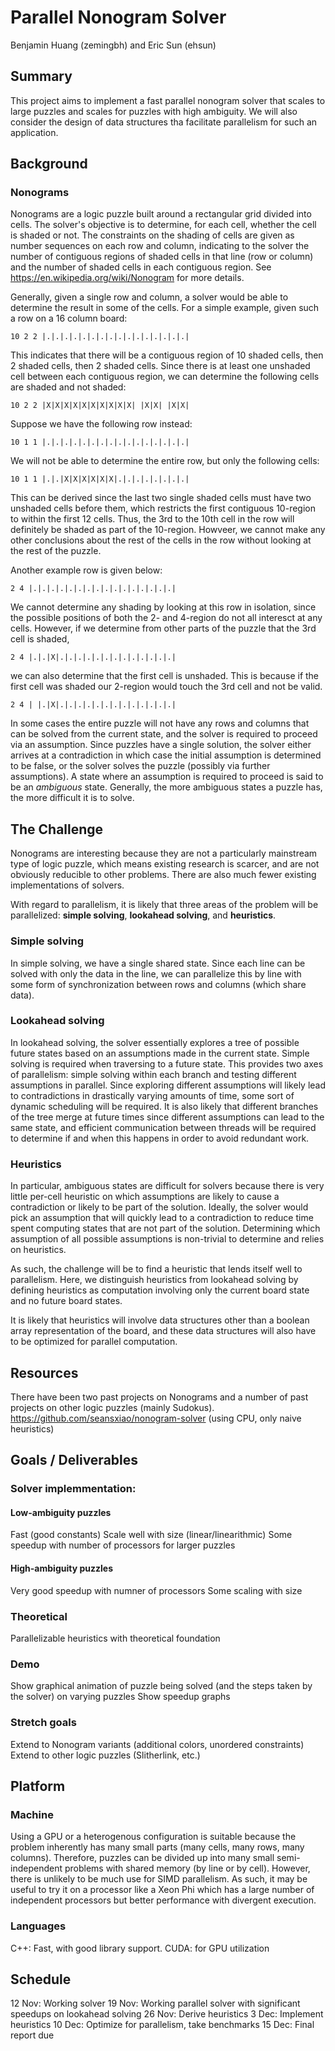 # Parallel Nonogram Solver

Benjamin Huang (zemingbh) and Eric Sun (ehsun)

## Summary

This project aims to implement a fast parallel nonogram solver that scales to large puzzles and scales for puzzles with high ambiguity.
We will also consider the design of data structures tha facilitate parallelism for such an application.

## Background

### Nonograms

Nonograms are a logic puzzle built around a rectangular grid divided into cells. The solver's objective is to determine, for each cell, whether the cell is shaded or not. The constraints on the shading of cells are given as number sequences on each row and column, indicating to the solver the number of contiguous regions of shaded cells in that line (row or column) and the number of shaded cells in each contiguous region. See https://en.wikipedia.org/wiki/Nonogram for more details.

Generally, given a single row and column, a solver would be able to determine the result in some of the cells. For a simple example, given such a row on a 16 column board:

``10 2 2 |.|.|.|.|.|.|.|.|.|.|.|.|.|.|.|.|``

This indicates that there will be a contiguous region of 10 shaded cells, then 2 shaded cells, then 2 shaded cells.
Since there is at least one unshaded cell between each contiguous region, we can determine the following cells are shaded and not shaded:

``10 2 2 |X|X|X|X|X|X|X|X|X|X| |X|X| |X|X|``

Suppose we have the following row instead:

``10 1 1 |.|.|.|.|.|.|.|.|.|.|.|.|.|.|.|.|``

We will not be able to determine the entire row, but only the following cells:

``10 1 1 |.|.|X|X|X|X|X|X|.|.|.|.|.|.|.|.|``

This can be derived since the last two single shaded cells must have two unshaded cells before them, which restricts the first contiguous 10-region to within the first 12 cells. Thus, the 3rd to the 10th cell in the row will definitely be shaded as part of the 10-region. Howveer, we cannot make any other conclusions about the rest of the cells in the row without looking at the rest of the puzzle.

Another example row is given below:

``2 4 |.|.|.|.|.|.|.|.|.|.|.|.|.|.|.|.|``

We cannot determine any shading by looking at this row in isolation, since the possible positions of both the 2- and 4-region do not all interesct at any cells. However, if we determine from other parts of the puzzle that the 3rd cell is shaded,

``2 4 |.|.|X|.|.|.|.|.|.|.|.|.|.|.|.|.|``

we can also determine that the first cell is unshaded. This is because if the first cell was shaded our 2-region would touch the 3rd cell and not be valid.

``2 4 | |.|X|.|.|.|.|.|.|.|.|.|.|.|.|.|``

In some cases the entire puzzle will not have any rows and columns that can be solved from the current state, and the solver is required to proceed via an assumption. Since puzzles have a single solution, the solver either arrives at a contradiction in which case the initial assumption is determined to be false, or the solver solves the puzzle (possibly via further assumptions). A state where an assumption is required to proceed is said to be an *ambiguous* state. Generally, the more ambiguous states a puzzle has, the more difficult it is to solve.

## The Challenge

Nonograms are interesting because they are not a particularly mainstream type of logic puzzle, which means existing research is scarcer,  and are not obviously reducible to other problems. There are also much fewer existing implementations of solvers.

With regard to parallelism, it is likely that three areas of the problem will be parallelized: **simple solving**, **lookahead solving**, and **heuristics**.

### Simple solving

In simple solving, we have a single shared state. Since each line can be solved with only the data in the line, we can parallelize this by line with some form of synchronization between rows and columns (which share data).

### Lookahead solving

In lookahead solving, the solver essentially explores a tree of possible future states based on an assumptions made in the current state. Simple solving is required when traversing to a future state. This provides two axes of parallelism: simple solving within each branch and testing different assumptions in parallel. Since exploring different assumptions will likely lead to contradictions in drastically varying amounts of time, some sort of dynamic scheduling will be required. It is also likely that different branches of the tree merge at future times since different assumptions can lead to the same state, and efficient communication between threads will be required to determine if and when this happens in order to avoid redundant work.

### Heuristics

In particular, ambiguous states are difficult for solvers because there is very little per-cell heuristic on which assumptions are likely to cause a contradiction or likely to be part of the solution. Ideally, the solver would pick an assumption that will quickly lead to a contradiction to reduce time spent computing states that are not part of the solution. Determining which assumption of all possible assumptions is non-trivial to determine and relies on heuristics.

As such, the challenge will be to find a heuristic that lends itself well to parallelism. Here, we distinguish heuristics from lookahead solving by defining heuristics as computation involving only the current board state and no future board states.

It is likely that heuristics will involve data structures other than a boolean array representation of the board, and these data structures will also have to be optimized for parallel computation.

## Resources

There have been two past projects on Nonograms and a number of past projects on other logic puzzles (mainly Sudokus).
https://github.com/seansxiao/nonogram-solver (using CPU, only naive heuristics)



## Goals / Deliverables

### Solver implemmentation:
#### Low-ambiguity puzzles
Fast (good constants)
Scale well with size (linear/linearithmic)
Some speedup with number of processors for larger puzzles

#### High-ambiguity puzzles
Very good speedup with numner of processors
Some scaling with size

### Theoretical
Parallelizable heuristics with theoretical foundation

### Demo
Show graphical animation of puzzle being solved (and the steps taken by the solver) on varying puzzles
Show speedup graphs

### Stretch goals
Extend to Nonogram variants (additional colors, unordered constraints)
Extend to other logic puzzles (Slitherlink, etc.)

## Platform

### Machine

Using a GPU or a heterogenous configuration is suitable because the problem inherently has many small parts (many cells, many rows, many columns). Therefore, puzzles can be divided up into many small semi-independent problems with shared memory (by line or by cell). However, there is unlikely to be much use for SIMD parallelism. As such, it may be useful to try it on a processor like a Xeon Phi which has a large number of independent processors but better performance with divergent execution.

### Languages
C++: Fast, with good library support.
CUDA: for GPU utilization

## Schedule

12 Nov: Working solver
19 Nov: Working parallel solver with significant speedups on lookahead solving
26 Nov: Derive heuristics
3 Dec: Implement heuristics
10 Dec: Optimize for parallelism, take benchmarks
15 Dec: Final report due

